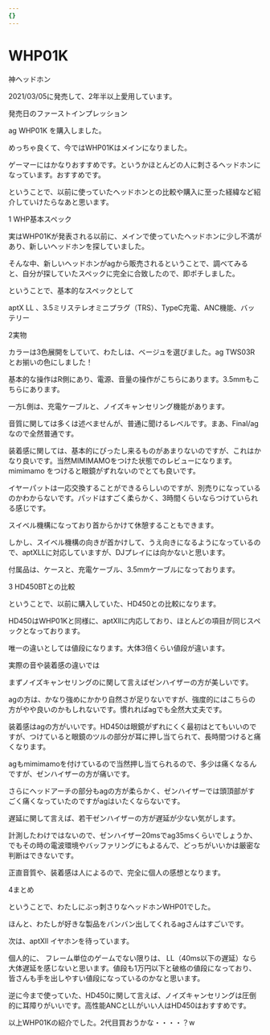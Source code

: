 ```yaml
---
{}
---
```

# WHP01K

神ヘッドホン

2021/03/05に発売して、2年半以上愛用しています。

発売日のファーストインプレッション

ag WHP01K を購入しました。

めっちゃ良くて、今ではWHP01Kはメインになりました。

ゲーマーにはかなりおすすめです。というかほとんどの人に刺さるヘッドホンになっています。おすすめです。

ということで、以前に使っていたヘッドホンとの比較や購入に至った経緯など紹介していけたらなあと思います。

1 WHP基本スペック

実はWHP01Kが発表される以前に、メインで使っていたヘッドホンに少し不満があり、新しいヘッドホンを探していました。

そんな中、新しいヘッドホンがagから販売されるということで、調べてみると、自分が探していたスペックに完全に合致したので、即ポチしました。

ということで、基本的なスペックとして

aptX LL 、3.5ミリステレオミニプラグ（TRS）、TypeC充電、ANC機能、バッテリー

2実物

カラーは3色展開をしていて、わたしは、ベージュを選びました。ag TWS03Rとお揃いの色にしました！

基本的な操作はR側にあり、電源、音量の操作がこちらにあります。3.5mmもこちらにあります。

一方L側は、充電ケーブルと、ノイズキャンセリング機能があります。

音質に関しては多くは述べませんが、普通に聞けるレベルです。まあ、Final/agなので全然普通です。

装着感に関しては、基本的にぴったし来るものがあまりないのですが、これはかなり良いです。当然MIMIMAMOをつけた状態でのレビューになります。mimimamo をつけると眼鏡がずれないのでとても良いです。

イヤーパットは一応交換することができるらしいのですが、別売りになっているのかわからないです。パッドはすごく柔らかく、3時間くらいならつけていられる感じです。

スイベル機構になっており首からかけて休憩することもできます。

しかし、スイベル機構の向きが首かけして、うえ向きになるようになっているので、aptXLLに対応していますが、DJプレイには向かないと思います。

付属品は、ケースと、充電ケーブル、3.5mmケーブルになっております。

3 HD450BTとの比較

ということで、以前に購入していた、HD450との比較になります。

HD450はWHP01Kと同様に、aptXllに内応しており、ほとんどの項目が同じスペックとなっております。

唯一の違いとしては値段になります。大体3倍くらい値段が違います。

実際の音や装着感の違いでは

まずノイズキャンセリングのに関して言えばゼンハイザーの方が美しいです。

agの方は、かなり強めにかかり自然さが足りないですが、強度的にはこちらの方がやや良いのかもしれないです。慣れればagでも全然大丈夫です。

装着感はagの方がいいです。HD450は眼鏡がずれにくく最初はとてもいいのですが、つけていると眼鏡のツルの部分が耳に押し当てられて、長時間つけると痛くなります。

agもmimimamoを付けているので当然押し当てられるので、多少は痛くなるんですが、ゼンハイザーの方が痛いです。

さらにヘッドアーチの部分もagの方が柔らかく、ゼンハイザーでは頭頂部がすごく痛くなっていたのですがagはいたくならないです。

遅延に関して言えば、若干ゼンハイザーの方が遅延が少ない気がします。

計測したわけではないので、ゼンハイザー20msでag35msくらいでしょうか、でもその時の電波環境やバッファリングにもよるんで、どっちがいいかは厳密な判断はできないです。

正直音質や、装着感は人によるので、完全に個人の感想となります。

4まとめ

ということで、わたしにぶっ刺さりなヘッドホンWHP01でした。

ほんと、わたしが好きな製品をバンバン出してくれるagさんはすごいです。

次は、aptXll イヤホンを待っています。

個人的に、 フレーム単位のゲームでない限りは、 LL（40ms以下の遅延）なら大体遅延を感じないと思います。値段も1万円以下と破格の値段になっており、皆さんも手を出しやすい値段になっているのかなと思います。

逆に今まで使っていた、HD450に関して言えば、ノイズキャンセリングは圧倒的に耳障りがいいです。高性能ANCとLLがいい人はHD450はおすすめです。

以上WHP01Kの紹介でした。2代目買おうかな・・・・？w
